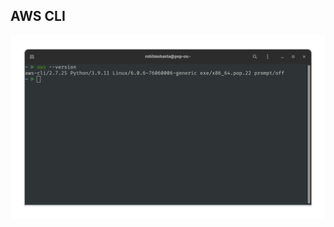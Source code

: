 ## AWS CLI
![aws-cli](https://raw.githubusercontent.com/rohit-mohanta/final-project/main/Attachments/aws-cli-version.png)

